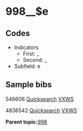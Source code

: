 # 998\_\_$e

## Codes

-   Indicators
    -   First: \_
    -   Second: \_
-   Subfield: e

## Sample bibs

546606 [Quicksearch](https://search.library.yale.edu/catalog/546606) [VXWS](http://prodorbis.library.yale.edu:7014/vxws/GetHoldingsService?bibId=546606)

4836542 [Quicksearch](https://search.library.yale.edu/catalog/4836542) [VXWS](http://prodorbis.library.yale.edu:7014/vxws/GetHoldingsService?bibId=4836542)

**Parent topic:**[998](../../tags/998/998.md)

